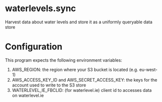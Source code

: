 # waterlevels.sync
Harvest data about water levels and store it as a uniformly queryable data store

# Configuration

This program expects the following environment variables:

1. AWS_REGION: the region where your S3 bucket is located (e.g. eu-west-1)
2. AWS_ACCESS_KEY_ID and AWS_SECRET_ACCESS_KEY: the keys for the account used to write to the S3 store
3. WATERLEVEL_IE_FBCLID: (for waterlevel.ie) client id to accesses data on waterlevel.ie

